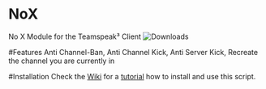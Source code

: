 # NoX
No X Module for the Teamspeak³ Client ![Downloads](https://img.shields.io/github/downloads/Bluscream/NoX/total.svg)


#Features
Anti Channel-Ban,
Anti Channel Kick,
Anti Server Kick,
Recreate the channel you are currently in


#Installation
Check the [Wiki](https://github.com/Bluscream/NoX/wiki) for a [tutorial](https://github.com/Bluscream/NoX/wiki/Installation-Tutorial) how to install and use this script.
